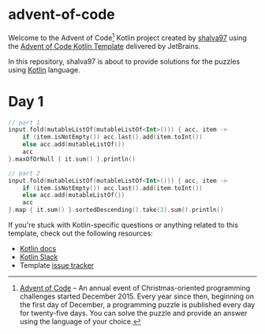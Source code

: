 # advent-of-code

Welcome to the Advent of Code[^aoc] Kotlin project created by [shalva97][github] using the [Advent of Code Kotlin Template][template] delivered by JetBrains.

In this repository, shalva97 is about to provide solutions for the puzzles using [Kotlin][kotlin] language.

# Day 1
```kotlin
// part 1
input.fold(mutableListOf(mutableListOf<Int>())) { acc, item ->
    if (item.isNotEmpty()) acc.last().add(item.toInt())
    else acc.add(mutableListOf())
    acc
}.maxOfOrNull { it.sum() }.println()

// part 2
input.fold(mutableListOf(mutableListOf<Int>())) { acc, item ->
    if (item.isNotEmpty()) acc.last().add(item.toInt())
    else acc.add(mutableListOf())
    acc
}.map { it.sum() }.sortedDescending().take(3).sum().println()
```


If you're stuck with Kotlin-specific questions or anything related to this template, check out the following resources:

- [Kotlin docs][docs]
- [Kotlin Slack][slack]
- Template [issue tracker][issues]


[^aoc]:
    [Advent of Code][aoc] – An annual event of Christmas-oriented programming challenges started December 2015.
    Every year since then, beginning on the first day of December, a programming puzzle is published every day for twenty-five days.
    You can solve the puzzle and provide an answer using the language of your choice.

[aoc]: https://adventofcode.com
[docs]: https://kotlinlang.org/docs/home.html
[github]: https://github.com/shalva97
[issues]: https://github.com/kotlin-hands-on/advent-of-code-kotlin-template/issues
[kotlin]: https://kotlinlang.org
[slack]: https://surveys.jetbrains.com/s3/kotlin-slack-sign-up
[template]: https://github.com/kotlin-hands-on/advent-of-code-kotlin-template
